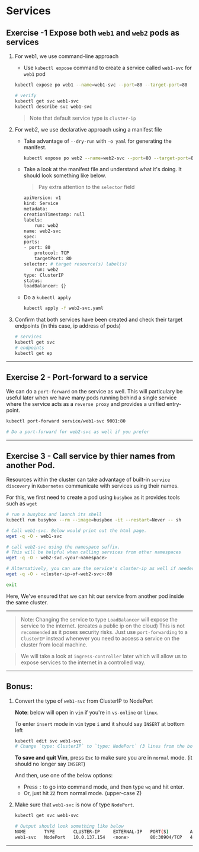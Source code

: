 
# Services

## Exercise -1 Expose both `web1` and `web2` pods as services

1. For web1, we use command-line approach

    * Use `kubectl expose` command to create a service called `web1-svc` for `web1` pod

    ```bash
    kubectl expose po web1 --name=web1-svc --port=80 --target-port=80

    # verify
    kubectl get svc web1-svc
    kubectl describe svc web1-svc
    ```

    >  Note that default service type is `cluster-ip`


2. For web2, we use declarative approach using a manifest file

    * Take advantage of `--dry-run` with `-o yaml` for generating the manifest.

        ```bash
        kubectl expose po web2 --name=web2-svc --port=80 --target-port=80 --type=ClusterIP --dry-run -o yaml > web2-svc.yaml
        ```

    * Take a look at the manifest file and understand what it's doing. It should look something like below.

        > Pay extra attention to the `selector` field

        ```bash
        apiVersion: v1
        kind: Service
        metadata:
        creationTimestamp: null
        labels:
            run: web2
        name: web2-svc
        spec:
        ports:
        - port: 80
            protocol: TCP
            targetPort: 80
        selector: # target resource(s) label(s)
            run: web2 
        type: ClusterIP
        status:
        loadBalancer: {}
        ```

    * Do a `kubectl apply`

        ```bash
        kubectl apply -f web2-svc.yaml
        ```

3. Confirm that both services have been created and check their target endpoints (in this case, ip address of pods)

    ```bash
    # services
    kubectl get svc 
    # endpoints
    kubectl get ep 
    ```

---

## Exercise 2 - Port-forward to a service

We can do a `port-forward` on the service as well. This will particulary be useful later when we have many pods running behind a single service where the service acts as a `reverse proxy` and provides a unified entry-point.

```bash
kubectl port-forward service/web1-svc 9001:80 

# Do a port-forward for web2-svc as well if you prefer
```

---

## Exercise 3 - Call service by thier names from another Pod. 

Resources within the cluster can take advantage of built-in `service discovery` in `Kubernetes` communicate with services using their names.

For this, we first need to create a pod using `busybox` as it provides tools such as `wget`

```bash    
# run a busybox and launch its shell 
kubectl run busybox --rm --image=busybox -it --restart=Never -- sh    

# Call web1-svc. Below would print out the html page.
wget -q -O - web1-svc

# call web2-svc using the namespace suffix.
# This will be helpful when calling services from other namespaces
wget -q -O - web2-svc.<your-namespace>

# Alternatively, you can use the service's cluster-ip as well if needed.
wget -q -O - <cluster-ip-of-web2-svc>:80

exit    
```

Here, We've ensured that we can hit our service from another pod inside the same cluster.    

---

> Note: Changing the service to type `LoadBalancer` will expose the service to the internet. (creates a public ip on the cloud) This is not `recommended` as it poses security risks. Just use `port-forwarding` to a `ClusterIP` instead whenever you need to access a service on the cluster from local machine.

> We will take a look at `ingress-controller` later which will allow us to expose services to the internet in a controlled way.

---

## Bonus:

1. Convert the type of `web1-svc` from ClusterIP to NodePort 

    **Note**: below will open in `vim` if you're in `vs-online` or `linux`. 

    To enter `insert` mode in `vim` type `i` and it should say `INSERT` at bottom left 

    ```bash
    kubectl edit svc web1-svc
    # Change `type: ClusterIP` to `type: NodePort` (3 lines from the bottom)       
    ```

    **To save and quit Vim**, press `Esc` to make sure you are in `normal` mode. (it should no longer say `INSERT`) 
    
    And then, use one of the below options:
    
    * Press `:` to go into command mode, and then type `wq` and hit enter.
    * Or, just hit `ZZ` from normal mode. (upper-case Z)

2. Make sure that `web1-svc` is now of type `NodePort`. 

    ```bash
    kubectl get svc web1-svc

    # Output should look something like below
    NAME       TYPE       CLUSTER-IP     EXTERNAL-IP   PORT(S)        AGE
    web1-svc   NodePort   10.0.137.154   <none>        80:30904/TCP   41m
    ```
---


